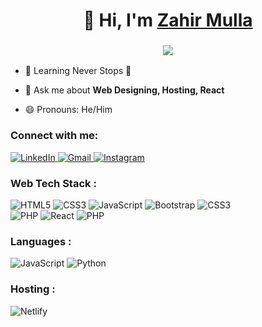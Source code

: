 <h1 align="center">👋 Hi, I'm <a href="https://www.linkedin.com/in/zahir-mulla-99688b258" target="_blank"> Zahir Mulla </a></h1>
<h3 align="center"> <img src="https://readme-typing-svg.herokuapp.com?color=0357F7&lines=Web+Development+FrontEnd+React+AI+%3A)" /> </h3>

- 🌱 Learning Never Stops 🚀

- 💬 Ask me about **Web Designing, Hosting, React**

- 😄 Pronouns: He/Him

<h3 align="left">Connect with me:</h3>
<div align="left">
  <a href="https://www.linkedin.com/in/zahir-mulla-99688b258" target="_blank">
    <img alt="LinkedIn" src="https://img.shields.io/badge/linkedin-%230077B5.svg?style=for-the-badge&logo=linkedin&logoColor=white"/>
  </a>
  <a href="mailto:zahirmulla869@gmail.com" target="_blank">
    <img alt="Gmail" src="https://img.shields.io/badge/Gmail-D14836?style=for-the-badge&logo=gmail&logoColor=white"/>
  </a>
  <a href="https://www.instagram.com/zahirmulla_786" target="_blank">
    <img alt="Instagram" src="https://img.shields.io/badge/Instagram-E4405F?style=for-the-badge&logo=instagram&logoColor=white"/>
  </a>
</div>


<h3 align="left">Web Tech Stack :</h3>
<div align="left">
<img alt="HTML5" src="https://img.shields.io/badge/html5-%23E34F26.svg?style=for-the-badge&logo=html5&logoColor=white"/>
<img alt="CSS3" src="https://img.shields.io/badge/css3-%231572B6.svg?style=for-the-badge&logo=css3&logoColor=white"/> 
<img alt="JavaScript" src="https://img.shields.io/badge/javascript-%23323330.svg?style=for-the-badge&logo=javascript&logoColor=%23F7DF1E"/> 
<img alt="Bootstrap" src="https://img.shields.io/badge/bootstrap-%23563D7C.svg?style=for-the-badge&logo=bootstrap&logoColor=white"/>
<img alt="CSS3" src="https://img.shields.io/badge/Tailwind-%231572B6.svg?style=for-the-badge&logo=tailwind&logoColor=white"/> 
<!--<img alt="sass" src="https://img.shields.io/badge/Sass-CC6699?style=for-the-badge&logo=sass&logoColor=white"/>--->
<br>
<img alt="PHP" src="https://img.shields.io/badge/php-%23777BB4.svg?style=for-the-badge&logo=php&logoColor=white"/>
<img alt="React" src="https://img.shields.io/badge/react-%2320232a.svg?style=for-the-badge&logo=react&logoColor=%2361DAFB"/>
<img alt="PHP" src="https://img.shields.io/badge/php-%23777BB4.svg?style=for-the-badge&logo=php&logoColor=white"/>

<h3 align="left">Languages :</h3>
<div align="left">
  <img alt="JavaScript" src="https://img.shields.io/badge/javascript-%23323330.svg?style=for-the-badge&logo=javascript&logoColor=%23F7DF1E"/> 
  <img alt="Python" src="https://img.shields.io/badge/python-%2314354C.svg?style=for-the-badge&logo=python&logoColor=white"/>
  </div>

<!-- <h3 align="left">Databases :</h3>
<div align="left">
  <img alt="MySQL" src="https://img.shields.io/badge/mysql-%2300f.svg?style=for-the-badge&logo=mysql&logoColor=white"/>
  <img alt="PostgreSQL" src ="https://img.shields.io/badge/PostgreSQL-316192?style=for-the-badge&logo=postgresql&logoColor=white"/>
</div> -->


<h3 align="left">Hosting :</h3>
<div align="left">
  <!--<img alt="AWS" src="https://img.shields.io/badge/Amazon_AWS-FF9900?style=for-the-badge&logo=amazonaws&logoColor=white"/>1-->
  <img alt="Netlify" src="https://img.shields.io/badge/Netlify-00C7B7?style=for-the-badge&logo=netlify&logoColor=white"/>
</div><br/>



